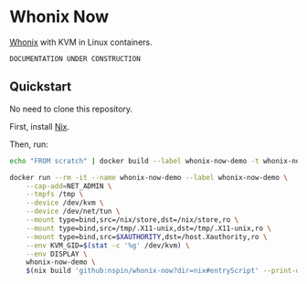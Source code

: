 # Whonix Now

[Whonix](https://www.whonix.org/) with KVM in Linux containers.

`DOCUMENTATION UNDER CONSTRUCTION`

## Quickstart

No need to clone this repository.

First, install [Nix](https://nixos.org/download.html).

Then, run:

```sh
echo "FROM scratch" | docker build --label whonix-now-demo -t whonix-now-demo -f - .

docker run --rm -it --name whonix-now-demo --label whonix-now-demo \
    --cap-add=NET_ADMIN \
    --tmpfs /tmp \
    --device /dev/kvm \
    --device /dev/net/tun \
    --mount type=bind,src=/nix/store,dst=/nix/store,ro \
    --mount type=bind,src=/tmp/.X11-unix,dst=/tmp/.X11-unix,ro \
    --mount type=bind,src=$XAUTHORITY,dst=/host.Xauthority,ro \
    --env KVM_GID=$(stat -c '%g' /dev/kvm) \
    --env DISPLAY \
    whonix-now-demo \
    $(nix build 'github:nspin/whonix-now?dir=nix#entryScript' --print-out-paths --extra-experimental-features nix-command --extra-experimental-features flakes)
```
